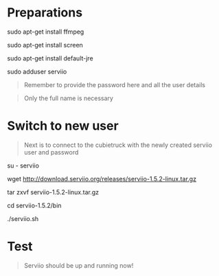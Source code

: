 # Preparations
sudo apt-get install ffmpeg

sudo apt-get install screen

sudo apt-get install default-jre

sudo adduser serviio

> Remember to provide the password here and all the user details

> Only the full name is necessary

# Switch to new user

> Next is to connect to the cubietruck with the newly created serviio user and password

su - serviio

wget http://download.serviio.org/releases/serviio-1.5.2-linux.tar.gz

tar zxvf serviio-1.5.2-linux.tar.gz

cd serviio-1.5.2/bin

./serviio.sh

# Test
>  Serviio should be up and running now!